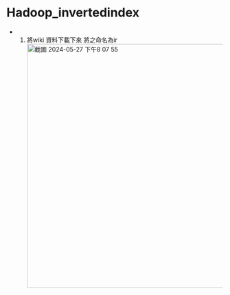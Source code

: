# Hadoop_invertedindex
- 1. 將wiki 資料下載下來 將之命名為ir
     <img width="568" alt="截圖 2024-05-27 下午8 07 55" src="https://github.com/1126Li/Hadoop_invertedindex/assets/167992142/91d5a5b5-1da0-46e8-821f-344439d8f36b">
